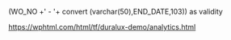 
(WO_NO +' - '+ convert (varchar(50),END_DATE,103)) as validity 

https://wphtml.com/html/tf/duralux-demo/analytics.html
